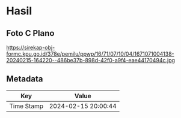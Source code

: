 # Hasil

## Foto C Plano

https://sirekap-obj-formc.kpu.go.id/378e/pemilu/ppwp/16/71/07/10/04/1671071004138-20240215-164220--486be37b-898d-42f0-a9f4-eae44170494c.jpg


## Metadata

| Key        | Value               |
| ---------- | ------------------- |
| Time Stamp | 2024-02-15 20:00:44 |



